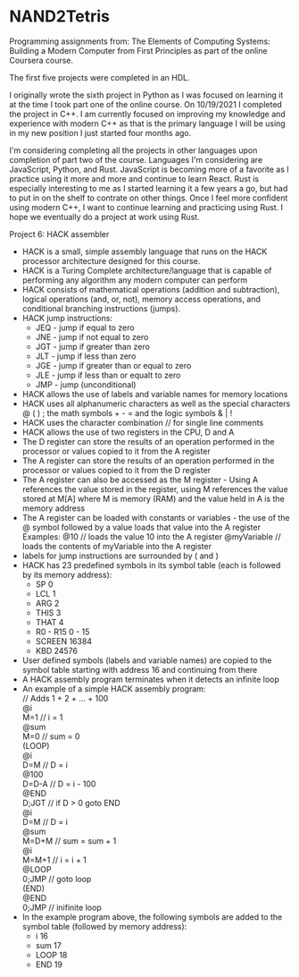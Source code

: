 # NAND2Tetris

Programming assignments from: 
The Elements of Computing Systems: 
Building a Modern Computer from First Principles 
as part of the online Coursera course.

The first five projects were completed in an HDL.

I originally wrote the sixth project in Python as I was focused on learning it 
at the time I took part one of the online course. On 10/19/2021 I completed the
project in C++. I am currently focused on improving my knowledge and experience
with modern C++ as that is the primary language I will be using in my new
position I just started four months ago.

I'm considering completing all the projects in other languages upon completion 
of part two of the course. Languages I'm considering are JavaScript, Python, 
and Rust. JavaScript is becoming more of a favorite as I practice using it more
and more and continue to learn React. Rust is especially interesting to me as I
started learning it a few years a go, but had to put in on the shelf to
contrate on other things. Once I feel more confident using modern C++, I want
to continue learning and practicing using Rust. I hope we eventually do a
project at work using Rust. 

Project 6: HACK assembler
* HACK is a small, simple assembly language that runs on the HACK processor
  architecture designed for this course.
* HACK is a Turing Complete architecture/language that is capable of performing
  any algorithm any modern computer can perform
* HACK consists of mathematical operations (addition and subtraction), logical
  operations (and, or, not), memory access operations, and conditional branching
  instructions (jumps).
* HACK jump instructions:
    - JEQ - jump if equal to zero
    - JNE - jump if not equal to zero
    - JGT - jump if greater than zero
    - JLT - jump if less than zero
    - JGE - jump if greater than or equal to zero
    - JLE - jump if less than or equalt to zero
    - JMP - jump (unconditional)
* HACK allows the use of labels and variable names for memory locations
* HACK uses all alphanumeric characters as well as the special characters
  @ ( ) ; the math symbols + - = and the logic symbols & | !
* HACK uses the character combination // for single line comments
* HACK allows the use of two registers in the CPU, D and A
* The D register can store the results of an operation performed in the
  processor or values copied to it from the A register
* The A register can store the results of an operation performed in the
  processor or values copied to it from the D register
* The A register can also be accessed as the M register - Using A references
  the value stored in the register, using M references the value stored at M[A]
  where M is memory (RAM) and the value held in A is the memory address
* The A register can be loaded with constants or variables - the use of the @
  symbol followed by a value loads that value into the A register
  Examples:
      @10  // loads the value 10 into the A register
      @myVariable  // loads the contents of myVariable into the A register
* labels for jump instructions are surrounded by ( and )
* HACK has 23 predefined symbols in its symbol table (each is followed by its
  memory address):
    - SP         0
    - LCL        1
    - ARG        2
    - THIS       3
    - THAT       4
    - R0 - R15   0 - 15
    - SCREEN     16384
    - KBD        24576
* User defined symbols (labels and variable names) are copied to the symbol
  table starting with address 16 and continuing from there
* A HACK assembly program terminates when it detects an infinite loop
* An example of a simple HACK assembly program:<br>
    // Adds 1 + 2 + ... + 100<br>
        @i<br>
        M=1     // i = 1<br>
        @sum<br>
        M=0     // sum = 0<br>
    (LOOP)<br>
        @i<br>
        D=M     // D = i<br>
        @100<br>
        D=D-A   // D = i - 100<br>
        @END<br>
        D;JGT   // if D > 0 goto END<br>
        @i<br>
        D=M     // D = i<br>
        @sum<br>
        M=D+M   // sum = sum + 1<br>
        @i<br>
        M=M+1   // i = i + 1<br>
        @LOOP<br>
        0;JMP   // goto loop<br>
    (END)<br>
        @END<br>
        0;JMP   // inifinite loop<br>
* In the example program above, the following symbols are added to the symbol
  table (followed by memory address):
    - i     16
    - sum   17
    - LOOP  18
    - END   19